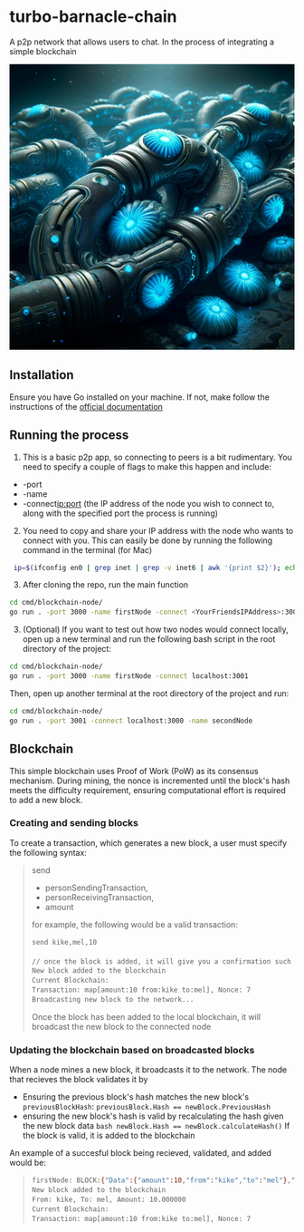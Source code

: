 # turbo-barnacle-chain
A p2p network that allows users to chat. In the process of integrating a simple blockchain

![turbo-barnacle-chain](./turbo-barnacle-chain.webp)


## Installation
Ensure you have Go installed on your machine. If not, make follow the instructions of the [official documentation](https://go.dev/doc/install)

## Running the process

1. This is a basic p2p app, so connecting to peers is a bit rudimentary. You need to specify a couple of flags to make this happen and include: 
- -port <the port your node will live and the application will run>
- -name <the name your node will identify as>
- -connect<ip:port> (the IP address of the node you wish to connect to, along with the specified port the process is running)

2. You need to copy and share your IP address with the node who wants to connect with you. This can easily be done by running the following command in the terminal (for Mac)
```bash
 ip=$(ifconfig en0 | grep inet | grep -v inet6 | awk '{print $2}'); echo $ip; echo $ip | pbcopy
```

3. After cloning the repo, run the main function
```bash
cd cmd/blockchain-node/
go run . -port 3000 -name firstNode -connect <YourFriendsIPAddress>:3000
```

3. (Optional) If you want to test out how two nodes would connect locally, open up a new terminal and run the following bash script in the root directory of the project:
```bash
cd cmd/blockchain-node/
go run . -port 3000 -name firstNode -connect localhost:3001
```
Then, open up another terminal at the root directory of the project and run:
```bash
cd cmd/blockchain-node/
go run . -port 3001 -connect localhost:3000 -name secondNode
```

## Blockchain 

This simple blockchain uses Proof of Work (PoW) as its consensus mechanism. During mining, the nonce is incremented until the block's hash meets the difficulty requirement, ensuring computational effort is required to add a new block.

### Creating and sending blocks

To create a transaction, which generates a new block, a user must specify the following syntax:

> send
>  - personSendingTransaction,
>  - personReceivingTransaction,
>  - amount
>
> for example, the following would be a valid transaction:
>
> 
>```bash
>send kike,mel,10
>
>// once the block is added, it will give you a confirmation such as:
>New block added to the blockchain
>Current Blockchain:
>Transaction: map[amount:10 from:kike to:mel], Nonce: 7
>Broadcasting new block to the network...
>```
>
> Once the block has been added to the local blockchain, it will broadcast the new block to the
> connected node

### Updating the blockchain based on broadcasted blocks

When a node mines a new block, it broadcasts it to the network. The node that recieves the block validates it by
- Ensuring the previous block's hash matches the new block's `previousBlockHash`: `previousBlock.Hash == newBlock.PreviousHash`
- ensuring the new block's hash is valid by recalculating the hash given the new block data `bash newBlock.Hash == newBlock.calculateHash()`
If the block is valid, it is added to the blockchain

An example of a succesful block being recieved, validated, and added would be:
>
>```bash
> firstNode: BLOCK:{"Data":{"amount":10,"from":"kike","to":"mel"},"Hash":"0014f8f216f57293931ff2d90f4748e9b08e5cbfe8414594601b85263b96dfb6","PreviousHash":"0 Hello Mel","Timestamp":"2024-05-15T03:38:59.374901Z","Nonce":7}
> New block added to the blockchain
> From: kike, To: mel, Amount: 10.000000
>Current Blockchain:
>Transaction: map[amount:10 from:kike to:mel], Nonce: 7
>```
